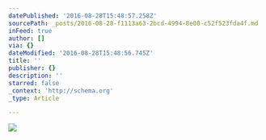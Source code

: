 ```yaml
---
datePublished: '2016-08-28T15:48:57.258Z'
sourcePath: _posts/2016-08-28-f1113a63-2bcd-4994-8e00-c52f523fda4f.md
inFeed: true
author: []
via: {}
dateModified: '2016-08-28T15:48:56.745Z'
title: ''
publisher: {}
description: ''
starred: false
_context: 'http://schema.org'
_type: Article

---
```

![](https://the-grid-user-content.s3-us-west-2.amazonaws.com/d852869c-e98d-4de2-ba4e-0f87f234bfd9.jpg)